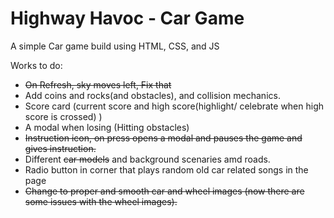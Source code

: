 # Highway Havoc - Car Game

A simple Car game build using HTML, CSS, and JS


Works to do:
- ~~On Refresh, sky moves left, Fix that~~
- Add coins and rocks(and obstacles), and collision mechanics.
- Score card (current score and high score(highlight/ celebrate when high score is crossed) )
- A modal when losing (Hitting obstacles)
- ~~Instruction icon, on press opens a modal and pauses the game and gives instruction.~~
- Different ~~car models~~ and background scenaries amd roads.
- Radio button in corner that plays random old car related songs in the page
- ~~Change to proper and smooth car and wheel images (now there are some issues with the wheel images).~~

